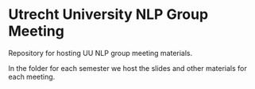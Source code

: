# Utrecht University NLP Group Meeting

Repository for hosting UU NLP group meeting materials. 

In the folder for each semester 
we host the slides and other materials for each meeting. 
